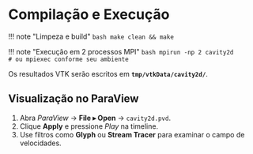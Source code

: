 # Compilação e Execução

!!! note "Limpeza e build"
    ```bash
    make clean && make
    ```

!!! note "Execução em 2 processos MPI"
    ```bash
    mpirun -np 2 cavity2d      # ou mpiexec conforme seu ambiente
    ```

Os resultados VTK serão escritos em **`tmp/vtkData/cavity2d/`**.

## Visualização no ParaView

1. Abra *ParaView* → **File ▸ Open** → `cavity2d.pvd`.
2. Clique **Apply** e pressione *Play* na timeline.
3. Use filtros como **Glyph** ou **Stream Tracer** para examinar o campo de velocidades.
